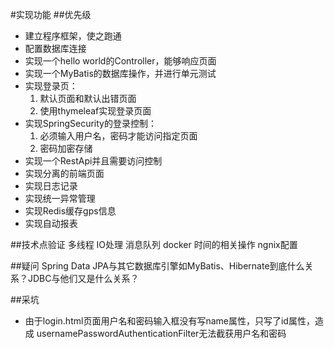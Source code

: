 #实现功能
##优先级
* 建立程序框架，使之跑通
* 配置数据库连接
* 实现一个hello world的Controller，能够响应页面
* 实现一个MyBatis的数据库操作，并进行单元测试
* 实现登录页：
    1. 默认页面和默认出错页面
    2. 使用thymeleaf实现登录页面
* 实现SpringSecurity的登录控制：
    1. 必须输入用户名，密码才能访问指定页面
    2. 密码加密存储
* 实现一个RestApi并且需要访问控制
* 实现分离的前端页面
* 实现日志记录
* 实现统一异常管理
* 实现Redis缓存gps信息
* 实现自动报表

##技术点验证
多线程
IO处理
消息队列
docker
时间的相关操作
ngnix配置

##疑问
Spring Data JPA与其它数据库引擎如MyBatis、Hibernate到底什么关系？JDBC与他们又是什么关系？

##采坑
* 由于login.html页面用户名和密码输入框没有写name属性，只写了id属性，造成
usernamePasswordAuthenticationFilter无法截获用户名和密码
